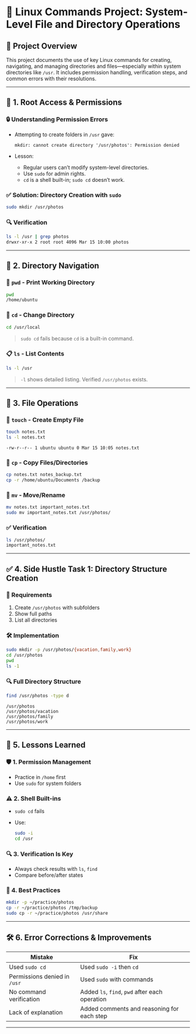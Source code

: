 

# 📁 Linux Commands Project: System-Level File and Directory Operations

## 📌 Project Overview

This project documents the use of key Linux commands for creating, navigating, and managing directories and files—especially within system directories like `/usr`. It includes permission handling, verification steps, and common errors with their resolutions.

---

## 🧰 1. Root Access & Permissions

### 🔒 Understanding Permission Errors

* Attempting to create folders in `/usr` gave:

  ```
  mkdir: cannot create directory '/usr/photos': Permission denied
  ```
* Lesson:

  * Regular users can’t modify system-level directories.
  * Use `sudo` for admin rights.
  * `cd` is a shell built-in; `sudo cd` doesn’t work.

### ✅ Solution: Directory Creation with `sudo`

```bash
sudo mkdir /usr/photos
```

### 🔍 Verification

```bash
ls -l /usr | grep photos
drwxr-xr-x 2 root root 4096 Mar 15 10:00 photos
```

---

## 📂 2. Directory Navigation

### 📍 `pwd` - Print Working Directory

```bash
pwd
/home/ubuntu
```

### 📁 `cd` - Change Directory

```bash
cd /usr/local
```

> `sudo cd` fails because `cd` is a built-in command.

### 📋 `ls` - List Contents

```bash
ls -l /usr
```

> `-l` shows detailed listing. Verified `/usr/photos` exists.

---

## 📄 3. File Operations

### 📝 `touch` - Create Empty File

```bash
touch notes.txt
ls -l notes.txt
```

```
-rw-r--r-- 1 ubuntu ubuntu 0 Mar 15 10:05 notes.txt
```

### 📁 `cp` - Copy Files/Directories

```bash
cp notes.txt notes_backup.txt
cp -r /home/ubuntu/Documents /backup
```

### 🚚 `mv` - Move/Rename

```bash
mv notes.txt important_notes.txt
sudo mv important_notes.txt /usr/photos/
```

### ✅ Verification

```bash
ls /usr/photos/
important_notes.txt
```

---

## ✅ 4. Side Hustle Task 1: Directory Structure Creation

### 📜 Requirements

1. Create `/usr/photos` with subfolders
2. Show full paths
3. List all directories

### 🛠 Implementation

```bash
sudo mkdir -p /usr/photos/{vacation,family,work}
cd /usr/photos
pwd
ls -1
```

### 🔍 Full Directory Structure

```bash
find /usr/photos -type d
```

```
/usr/photos
/usr/photos/vacation
/usr/photos/family
/usr/photos/work
```

---

## 📘 5. Lessons Learned

### 🛡 1. Permission Management

* Practice in `/home` first
* Use `sudo` for system folders

### ⚠️ 2. Shell Built-ins

* `sudo cd` fails
* Use:

  ```bash
  sudo -i
  cd /usr
  ```

### 🔍 3. Verification Is Key

* Always check results with `ls`, `find`
* Compare before/after states

### 🧪 4. Best Practices

```bash
mkdir -p ~/practice/photos
cp -r ~/practice/photos /tmp/backup
sudo cp -r ~/practice/photos /usr/share
```

---

## 🛠 6. Error Corrections & Improvements

| Mistake                      | Fix                                            |
| ---------------------------- | ---------------------------------------------- |
| Used `sudo cd`               | Used `sudo -i` then `cd`                       |
| Permissions denied in `/usr` | Used `sudo` with commands                      |
| No command verification      | Added `ls`, `find`, `pwd` after each operation |
| Lack of explanation          | Added comments and reasoning for each step     |

---

